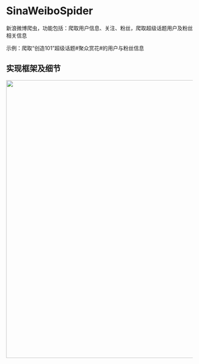 # SinaWeiboSpider
新浪微博爬虫，功能包括：爬取用户信息、关注、粉丝，爬取超级话题用户及粉丝相关信息

示例：爬取“创造101”超级话题#聚众赏花#的用户与粉丝信息

## 实现框架及细节

<p align="center">
<img src="https://github.com/kechunliu/SinaWeiboSpider/SpiderFramework.jpg" width="750">
</p>

